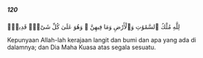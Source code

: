 ##### 120

<span class="ayah">لِلَّهِ مُلْكُ ٱلسَّمَٰوَٰتِ وَٱلْأَرْضِ وَمَا فِيهِنَّ ۚ وَهُوَ عَلَىٰ كُلِّ شَىْءٍۢ قَدِيرٌۢ</span>

<span class="ayah_translation">Kepunyaan Allah-lah kerajaan langit dan bumi dan apa yang ada di dalamnya; dan Dia Maha Kuasa atas segala sesuatu.</span>
